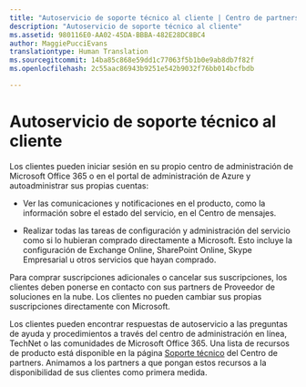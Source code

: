 ```yaml
---
title: "Autoservicio de soporte técnico al cliente | Centro de partners"
description: "Autoservicio de soporte técnico al cliente"
ms.assetid: 980116E0-AA02-45DA-BBBA-482E28DC8BC4
author: MaggiePucciEvans
translationtype: Human Translation
ms.sourcegitcommit: 14ba85c868e59dd1c77063f5b1b0e9ab8db7f82f
ms.openlocfilehash: 2c55aac86943b9251e542b9032f76bb014bcfbdb

---
```


# Autoservicio de soporte técnico al cliente


Los clientes pueden iniciar sesión en su propio centro de administración de Microsoft Office 365 o en el portal de administración de Azure y autoadministrar sus propias cuentas:

-   Ver las comunicaciones y notificaciones en el producto, como la información sobre el estado del servicio, en el Centro de mensajes.

-   Realizar todas las tareas de configuración y administración del servicio como si lo hubieran comprado directamente a Microsoft. Esto incluye la configuración de Exchange Online, SharePoint Online, Skype Empresarial u otros servicios que hayan comprado.

Para comprar suscripciones adicionales o cancelar sus suscripciones, los clientes deben ponerse en contacto con sus partners de Proveedor de soluciones en la nube. Los clientes no pueden cambiar sus propias suscripciones directamente con Microsoft.

Los clientes pueden encontrar respuestas de autoservicio a las preguntas de ayuda y procedimientos a través del centro de administración en línea, TechNet o las comunidades de Microsoft Office 365. Una lista de recursos de producto está disponible en la página [Soporte técnico](https://partnercenter.microsoft.com/en-us/partner/support) del Centro de partners. Animamos a los partners a que pongan estos recursos a la disponibilidad de sus clientes como primera medida.

 

 






<!--HONumber=Nov16_HO4-->


